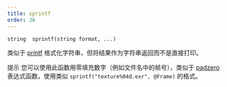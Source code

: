 ```yaml
---
title: sprintf
order: 36
---
```

`string  sprintf(string format, ...)`

类似于 [printf](../utility/printf "将值打印到启动VEX程序的控制台。") 格式化字符串，但将结果作为字符串返回而不是直接打印。

提示
您可以使用此函数用零填充数字（例如文件名中的帧号），类似于 [padzero](../../expressions/padzero.html "返回一个用零填充到指定长度的数字字符串。") 表达式函数，使用类似 `sprintf("texture%04d.exr", @Frame)` 的格式。
